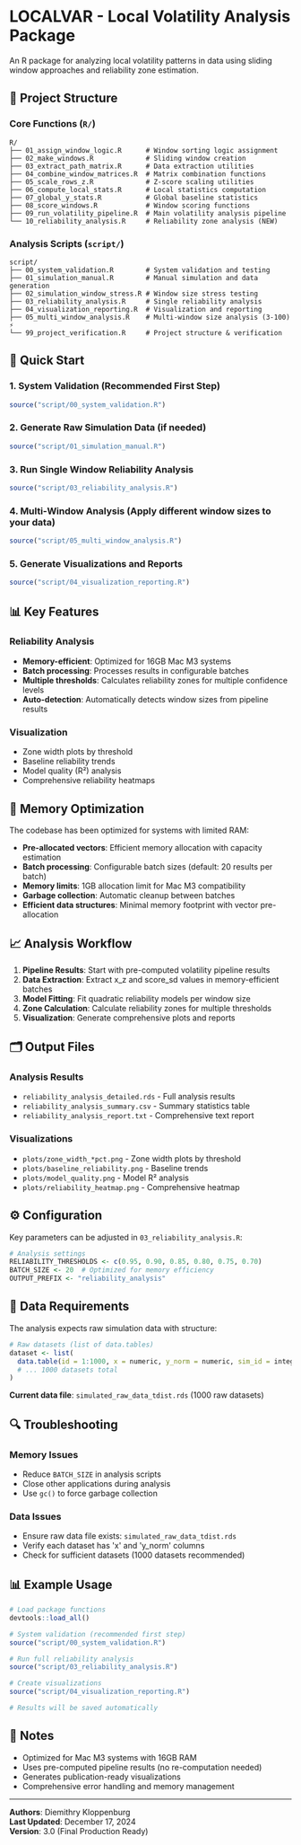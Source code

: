 # LOCALVAR - Local Volatility Analysis Package

An R package for analyzing local volatility patterns in data using sliding window approaches and reliability zone estimation.

## 📁 Project Structure

### Core Functions (`R/`)
```
R/
├── 01_assign_window_logic.R      # Window sorting logic assignment
├── 02_make_windows.R             # Sliding window creation
├── 03_extract_path_matrix.R      # Data extraction utilities  
├── 04_combine_window_matrices.R  # Matrix combination functions
├── 05_scale_rows_z.R             # Z-score scaling utilities
├── 06_compute_local_stats.R      # Local statistics computation
├── 07_global_y_stats.R           # Global baseline statistics
├── 08_score_windows.R            # Window scoring functions
├── 09_run_volatility_pipeline.R  # Main volatility analysis pipeline
└── 10_reliability_analysis.R     # Reliability zone analysis (NEW)
```

### Analysis Scripts (`script/`)
```
script/
├── 00_system_validation.R        # System validation and testing
├── 01_simulation_manual.R        # Manual simulation and data generation
├── 02_simulation_window_stress.R # Window size stress testing
├── 03_reliability_analysis.R     # Single reliability analysis
├── 04_visualization_reporting.R  # Visualization and reporting
├── 05_multi_window_analysis.R    # Multi-window size analysis (3-100) ⚡
└── 99_project_verification.R     # Project structure & verification
```

## 🚀 Quick Start

### 1. System Validation (Recommended First Step)
```r
source("script/00_system_validation.R")
```

### 2. Generate Raw Simulation Data (if needed)
```r
source("script/01_simulation_manual.R")
```

### 3. Run Single Window Reliability Analysis
```r
source("script/03_reliability_analysis.R")
```

### 4. Multi-Window Analysis (Apply different window sizes to your data)
```r
source("script/05_multi_window_analysis.R")
```

### 5. Generate Visualizations and Reports
```r
source("script/04_visualization_reporting.R")
```

## 📊 Key Features

### Reliability Analysis
- **Memory-efficient**: Optimized for 16GB Mac M3 systems
- **Batch processing**: Processes results in configurable batches
- **Multiple thresholds**: Calculates reliability zones for multiple confidence levels
- **Auto-detection**: Automatically detects window sizes from pipeline results

### Visualization
- Zone width plots by threshold
- Baseline reliability trends
- Model quality (R²) analysis
- Comprehensive reliability heatmaps

## 🔧 Memory Optimization

The codebase has been optimized for systems with limited RAM:

- **Pre-allocated vectors**: Efficient memory allocation with capacity estimation
- **Batch processing**: Configurable batch sizes (default: 20 results per batch)
- **Memory limits**: 1GB allocation limit for Mac M3 compatibility
- **Garbage collection**: Automatic cleanup between batches
- **Efficient data structures**: Minimal memory footprint with vector pre-allocation

## 📈 Analysis Workflow

1. **Pipeline Results**: Start with pre-computed volatility pipeline results
2. **Data Extraction**: Extract x_z and score_sd values in memory-efficient batches
3. **Model Fitting**: Fit quadratic reliability models per window size
4. **Zone Calculation**: Calculate reliability zones for multiple thresholds
5. **Visualization**: Generate comprehensive plots and reports

## 🗂️ Output Files

### Analysis Results
- `reliability_analysis_detailed.rds` - Full analysis results
- `reliability_analysis_summary.csv` - Summary statistics table
- `reliability_analysis_report.txt` - Comprehensive text report

### Visualizations  
- `plots/zone_width_*pct.png` - Zone width plots by threshold
- `plots/baseline_reliability.png` - Baseline trends
- `plots/model_quality.png` - Model R² analysis
- `plots/reliability_heatmap.png` - Comprehensive heatmap

## ⚙️ Configuration

Key parameters can be adjusted in `03_reliability_analysis.R`:

```r
# Analysis settings
RELIABILITY_THRESHOLDS <- c(0.95, 0.90, 0.85, 0.80, 0.75, 0.70)
BATCH_SIZE <- 20  # Optimized for memory efficiency
OUTPUT_PREFIX <- "reliability_analysis"
```

## 💾 Data Requirements

The analysis expects raw simulation data with structure:
```r
# Raw datasets (list of data.tables)
dataset <- list(
  data.table(id = 1:1000, x = numeric, y_norm = numeric, sim_id = integer),
  # ... 1000 datasets total
)
```

**Current data file**: `simulated_raw_data_tdist.rds` (1000 raw datasets)

## 🔍 Troubleshooting

### Memory Issues
- Reduce `BATCH_SIZE` in analysis scripts
- Close other applications during analysis
- Use `gc()` to force garbage collection

### Data Issues  
- Ensure raw data file exists: `simulated_raw_data_tdist.rds`
- Verify each dataset has 'x' and 'y_norm' columns
- Check for sufficient datasets (1000 datasets recommended)

## 📊 Example Usage

```r
# Load package functions
devtools::load_all()

# System validation (recommended first step)
source("script/00_system_validation.R")

# Run full reliability analysis  
source("script/03_reliability_analysis.R")

# Create visualizations
source("script/04_visualization_reporting.R")

# Results will be saved automatically
```

## 📝 Notes

- Optimized for Mac M3 systems with 16GB RAM
- Uses pre-computed pipeline results (no re-computation needed)
- Generates publication-ready visualizations
- Comprehensive error handling and memory management

---

**Authors**: Diemithry Kloppenburg  
**Last Updated**: December 17, 2024  
**Version**: 3.0 (Final Production Ready)
